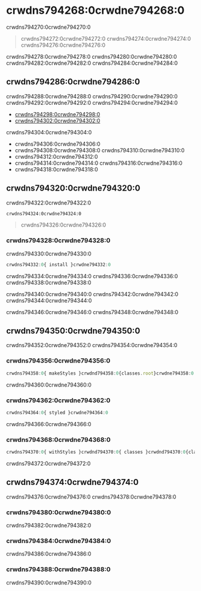 # crwdns794268:0crwdne794268:0

<p class="description">crwdns794270:0crwdne794270:0</p>

> crwdns794272:0crwdne794272:0 crwdns794274:0crwdne794274:0 crwdns794276:0crwdne794276:0

crwdns794278:0crwdne794278:0 crwdns794280:0crwdne794280:0 crwdns794282:0crwdne794282:0 crwdns794284:0crwdne794284:0

## crwdns794286:0crwdne794286:0

crwdns794288:0crwdne794288:0 crwdns794290:0crwdne794290:0 crwdns794292:0crwdne794292:0 crwdns794294:0crwdne794294:0

- [crwdns794298:0crwdne794298:0](crwdns794296:0crwdne794296:0)
- [crwdns794302:0crwdne794302:0](crwdns794300:0crwdne794300:0)

crwdns794304:0crwdne794304:0

- crwdns794306:0crwdne794306:0
- crwdns794308:0crwdne794308:0 crwdns794310:0crwdne794310:0
- crwdns794312:0crwdne794312:0
- crwdns794314:0crwdne794314:0 crwdns794316:0crwdne794316:0
- crwdns794318:0crwdne794318:0

## crwdns794320:0crwdne794320:0

crwdns794322:0crwdne794322:0

```sh
crwdns794324:0crwdne794324:0
```

> crwdns794326:0crwdne794326:0

### crwdns794328:0crwdne794328:0

crwdns794330:0crwdne794330:0

```js
crwdns794332:0{ install }crwdne794332:0
```

crwdns794334:0crwdne794334:0 crwdns794336:0crwdne794336:0 crwdns794338:0crwdne794338:0

crwdns794340:0crwdne794340:0 crwdns794342:0crwdne794342:0 crwdns794344:0crwdne794344:0

crwdns794346:0crwdne794346:0 crwdns794348:0crwdne794348:0

## crwdns794350:0crwdne794350:0

crwdns794352:0crwdne794352:0 crwdns794354:0crwdne794354:0

### crwdns794356:0crwdne794356:0

```jsx
crwdns794358:0{ makeStyles }crwdnd794358:0{classes.root}crwdne794358:0
```

crwdns794360:0crwdne794360:0

### crwdns794362:0crwdne794362:0

```jsx
crwdns794364:0{ styled }crwdne794364:0
```

crwdns794366:0crwdne794366:0

### crwdns794368:0crwdne794368:0

```jsx
crwdns794370:0{ withStyles }crwdnd794370:0{ classes }crwdnd794370:0{classes.root}crwdne794370:0
```

crwdns794372:0crwdne794372:0

## crwdns794374:0crwdne794374:0

crwdns794376:0crwdne794376:0 crwdns794378:0crwdne794378:0

### crwdns794380:0crwdne794380:0

crwdns794382:0crwdne794382:0

### crwdns794384:0crwdne794384:0

crwdns794386:0crwdne794386:0

### crwdns794388:0crwdne794388:0

crwdns794390:0crwdne794390:0
